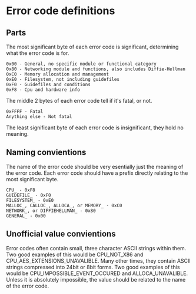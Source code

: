 # Error code definitions

## Parts

The most significant byte of each error code is significant, determining what the error code is for.

    0x00 - General, no specific module or functional category
    0x80 - Networking module and functions, also includes Diffie-Hellman
    0xC0 - Memory allocation and management
    0xE0 - Filesystem, not including guidefiles
    0xF0 - Guidefiles and conditions
    0xF8 - Cpu and hardware info

The middle 2 bytes of each error code tell if it's fatal, or not.

    0xFFFF - Fatal
    Anything else - Not fatal

The least significant byte of each error code is insignificant, they hold no meaning.

## Naming convientions

The name of the error code should be very esentially just the meaning of the error code.
Each error code should have a prefix directly relating to the most significant byte.

    CPU_ - 0xF8
    GUIDEFILE_ - 0xF0
    FILESYSTEM_ - 0xE0
    MALLOC_, CALLOC_, ALLOCA_, or MEMORY_ - 0xC0
    NETWORK_, or DIFFIEHELLMAN_ - 0x80
    GENERAL_ - 0x00

## Unofficial value convientions

Error codes often contain small, three character ASCII strings within them.
Two good examples of this would be CPU_NOT_X86 and CPU_AES_EXTENSIONS_UNAVALIBLE.
Many other times, they contain ASCII strings compressed into 24bit or 8bit forms.
Two good examples of this would be CPU_IMPOSSIBLE_EVENT_OCCURED and ALLOCA_UNAVALIBLE.
Unless it is absolutely impossible, the value should be related to the name of the error code.
